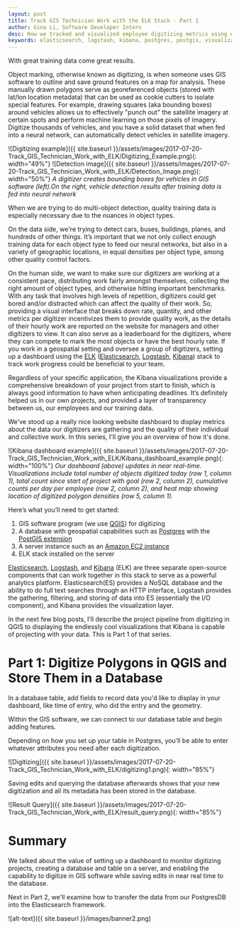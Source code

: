 ```yaml
---
layout: post
title: Track GIS Technician Work with the ELK Stack - Part 1
author: Gina Li, Software Developer Intern
desc: How we tracked and visualized employee digitizing metrics using elasticsearch, logstash, and kibana
keywords: elasticsearch, logstash, kibana, postgres, postgis, visualization, dashboard, digitizing, metrics, track
---
```


With great training data come great results.

Object marking, otherwise known as digitizing, is when someone uses GIS software to outline and save ground features on a map for analysis. These manually drawn polygons serve as georeferenced objects (stored with lat/lon location metadata) that can be used as cookie cutters to isolate special features. For example, drawing squares (aka bounding boxes) around vehicles allows us to effectively "punch out" the satellite imagery at certain spots and perform machine learning on those pixels of imagery. Digitize thousands of vehicles, and you have a solid dataset that when fed into a neural network, can automatically detect vehicles in satellite imagery.

![Digitizing example]({{ site.baseurl }}/assets/images/2017-07-20-Track_GIS_Technician_Work_with_ELK/Digitizing_Example.png){: width="49%"} ![Detection image]({{ site.baseurl }}/assets/images/2017-07-20-Track_GIS_Technician_Work_with_ELK/Detection_Image.png){: width="50%"}
*A digitizer creates bounding boxes for vehicles in GIS software (left).On the right, vehicle detection results after training data is fed into neural network*

When we are trying to do multi-object detection, quality training data is especially necessary due to the nuances in object types.

On the data side, we're trying to detect cars, buses, buildings, planes, and hundreds of other things. It’s important that we not only collect enough training data for each object type to feed our neural networks, but also in a variety of geographic locations, in equal densities per object type, among other quality control factors.

On the human side, we want to make sure our digitizers are working at a consistent pace, distributing work fairly amongst themselves, collecting the right amount of object types, and otherwise hitting important benchmarks. With any task that involves high levels of repetition, digitizers could get bored and/or distracted which can affect the quality of their work. So, providing a visual interface that breaks down rate, quantity, and other metrics per digitizer incentivizes them to provide quality work, as the details of their hourly work are reported on the website for managers and other digitizers to view. It can also serve as a leaderboard for the digitizers, where they can compete to mark the most objects or have the best hourly rate. If you work in a geospatial setting and oversee a group of digitizers, setting up a dashboard using the [ELK](https://www.elastic.co/webinars/introduction-elk-stack) ([Elasticsearch](https://www.elastic.co/guide/en/elasticsearch/reference/current/index.html), [Logstash](https://www.elastic.co/guide/en/logstash/current/index.html), [Kibana](https://www.elastic.co/guide/en/kibana/5.5/index.html)) stack to track work progress could be beneficial to your team.

Regardless of your specific application, the Kibana visualizations provide a comprehensive breakdown of your project from start to finish, which is always good information to have when anticipating deadlines. It’s definitely helped us in our own projects, and provided a layer of transparency between us, our employees and our training data.

We've stood up a really nice looking website dashboard to display metrics about the data our digitizers are gathering and the quality of their individual and collective work. In this series, I'll give you an overview of how it's done.

![Kibana dashboard example]({{ site.baseurl }}/assets/images/2017-07-20-Track_GIS_Technician_Work_with_ELK/Kibana_dashboard_example.png){: width="100%"}
*Our dashboard (above) updates in near real-time. Visualizations include total number of objects digitized today (row 1, column 1), total count since start of project with goal (row 2, column 2), cumulative counts per day per employee (row 2, column 2), and heat map showing location of digitized polygon densities (row 5, column 1).*

Here’s what you’ll need to get started:
1. GIS software program (we use [QGIS](http://www.qgis.org/en/site/forusers/download.html)) for digitizing
2. A database with geospatial capabilities such as [Postgres](https://www.postgresql.org/download/) with the [PostGIS extension](http://postgis.net/install/)
3. A server instance such as an [Amazon EC2 instance](http://docs.aws.amazon.com/AWSEC2/latest/UserGuide/get-set-up-for-amazon-ec2.html)
4. ELK stack installed on the server

[Elasticsearch](https://www.elastic.co/products/elasticsearch), [Logstash](https://www.elastic.co/products/logstash), and [Kibana](https://www.elastic.co/products/kibana) (ELK) are three separate open-source components that can work together in this stack to serve as a powerful analytics platform. Elasticsearch(ES) provides a NoSQL database and the ability to do full text searches through an HTTP interface, Logstash provides the gathering, filtering, and storing of data into ES (essentially the I/O component), and Kibana provides the visualization layer.

In the next few blog posts, I’ll describe the project pipeline from digitizing in QGIS to displaying the endlessly cool visualizations that Kibana is capable of projecting with your data. This is Part 1 of that series.

# Part 1: Digitize Polygons in QGIS and Store Them in a Database
In a database table, add fields to record data you'd like to display in your dashboard, like time of entry, who did the entry and the geometry.

Within the GIS software, we can connect to our database table and begin adding features.

Depending on how you set up your table in Postgres, you'll be able to enter whatever attributes you need after each digitization.

![Digitizing]({{ site.baseurl }}/assets/images/2017-07-20-Track_GIS_Technician_Work_with_ELK/digitizing1.png){: width="85%"}

Saving edits and querying the database afterwards shows that your new digitization and all its metadata has been stored in the database.

![Result Query]({{ site.baseurl }}/assets/images/2017-07-20-Track_GIS_Technician_Work_with_ELK/result_query.png){: width="85%"}

Summary
=======
We talked about the value of setting up a dashboard to monitor digitizing projects, creating a database and table on a server, and enabling the capability to digitize in GIS software while saving edits in near real time to the database.

Next in Part 2, we'll examine how to transfer the data from our PostgresDB into the Elasticsearch framework.

![alt-text]({{ site.baseurl }}/images/banner2.png)
